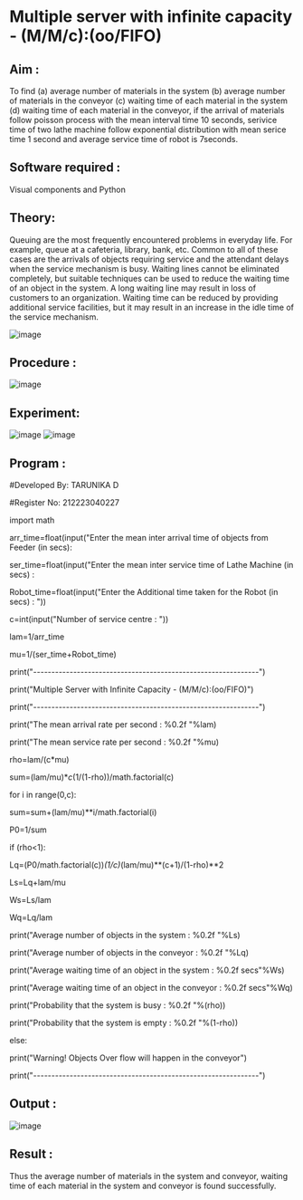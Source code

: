 # Multiple server with infinite capacity - (M/M/c):(oo/FIFO)
## Aim :
To find (a) average number of materials in the system (b) average number of materials in the conveyor (c) waiting time of each material in the system (d) waiting time of each material in the conveyor, if the arrival  of materials follow poisson process with the mean interval time 10 seconds, serivice time of two lathe machine follow exponential distribution with mean serice time 1 second and average service time of robot is 7seconds.

## Software required :
Visual components and Python

## Theory:
Queuing are the most frequently encountered problems in everyday life. For example, queue at a cafeteria, library, bank, etc. Common to all of these cases are the arrivals of objects requiring service and the attendant delays when the service mechanism is busy. Waiting lines cannot be eliminated completely, but suitable techniques can be used to reduce the waiting time of an object in the system. A long waiting line may result in loss of customers to an organization. Waiting time can be reduced by providing additional service facilities, but it may result in an increase in the idle time of the service mechanism.

![image](https://user-images.githubusercontent.com/103921593/203238035-1c8109bc-cbf2-4c77-baea-c5b682a752ef.png)

## Procedure :

![image](https://user-images.githubusercontent.com/103921593/203238265-176740b0-eae2-4772-90be-5449869ac9b0.png)




## Experiment:
![image](https://github.com/tarunikadamodaran/Muttiple-capacity-with-infinite-capacity/assets/145633268/93302aa3-3f9b-4409-8cf4-3538bae35afb)
![image](https://github.com/tarunikadamodaran/Muttiple-capacity-with-infinite-capacity/assets/145633268/081f1ea9-acda-4140-acee-e731f88256a2)



## Program :


#Developed By: TARUNIKA D

#Register No: 212223040227

import math

arr_time=float(input("Enter the mean inter arrival time of objects from Feeder (in secs):

ser_time=float(input("Enter the mean inter service time of Lathe Machine (in secs) :

Robot_time=float(input("Enter the Additional time taken for the Robot (in secs) : "))

c=int(input("Number of service centre : "))

lam=1/arr_time

mu=1/(ser_time+Robot_time)

print("--------------------------------------------------------------")

print("Multiple Server with Infinite Capacity - (M/M/c):(oo/FIFO)")

print("--------------------------------------------------------------")

print("The mean arrival rate per second : %0.2f "%lam)

print("The mean service rate per second : %0.2f "%mu)

rho=lam/(c*mu)

sum=(lam/mu)**c*(1/(1-rho))/math.factorial(c)

for i in range(0,c):

sum=sum+(lam/mu)**i/math.factorial(i)

P0=1/sum

if (rho<1):

Lq=(P0/math.factorial(c))*(1/c)*(lam/mu)**(c+1)/(1-rho)**2

Ls=Lq+lam/mu

Ws=Ls/lam

Wq=Lq/lam

print("Average number of objects in the system : %0.2f "%Ls)

print("Average number of objects in the conveyor : %0.2f "%Lq)

print("Average waiting time of an object in the system : %0.2f secs"%Ws)

print("Average waiting time of an object in the conveyor : %0.2f secs"%Wq)

print("Probability that the system is busy : %0.2f "%(rho))

print("Probability that the system is empty : %0.2f "%(1-rho))

else:

print("Warning! Objects Over flow will happen in the conveyor")

print("--------------------------------------------------------------")


## Output :
![image](https://github.com/tarunikadamodaran/Muttiple-capacity-with-infinite-capacity/assets/145633268/c98b6bee-164b-4bae-ba19-addc3e0140bb)


## Result : 
Thus the average number of materials in the system and conveyor, waiting time of each material in
the system and conveyor is found successfully.

